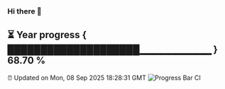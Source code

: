 ### Hi there 👋
⏳ Year progress { ████████████████████▁▁▁▁▁▁▁▁▁▁ } 68.70 %
---
⏰ Updated on Mon, 08 Sep 2025 18:28:31 GMT
![Progress Bar CI](https://github.com/liununu/liununu/workflows/Progress%20Bar%20CI/badge.svg)
